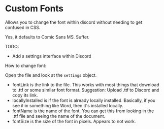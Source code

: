 # Custom Fonts
Allows you to change the font within discord without needing to get confused in CSS.

Yes, it defaults to Comic Sans MS. Suffer.

TODO:
   - Add a settings interface within Discord

How to change font:

Open the file and look at the `settings` object.
  - fontLink is the link to the file. This works with most things that download to .ttf or some similar font format. Suggestion: Upload .ttf to Discord and copy its link.
  - locallyInstalled is if the font is already locally installed. Basically, if you see it in something like Word, then it's installed locally.
  - fontName is the name of the font. You can get this from looking in the .ttf file and seeing the name of the document.
  - fontSize is the size of the font in pixels. Appears to not work.